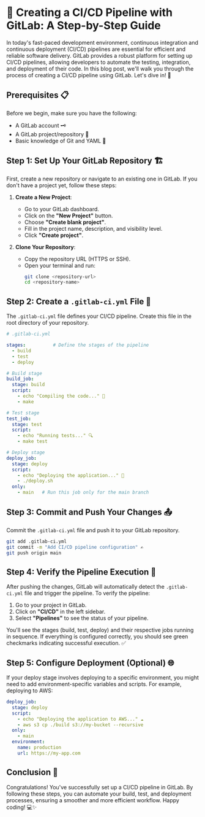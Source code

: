 # 🚀 Creating a CI/CD Pipeline with GitLab: A Step-by-Step Guide

In today's fast-paced development environment, continuous integration and continuous deployment (CI/CD) pipelines are essential for efficient and reliable software delivery. GitLab provides a robust platform for setting up CI/CD pipelines, allowing developers to automate the testing, integration, and deployment of their code. In this blog post, we'll walk you through the process of creating a CI/CD pipeline using GitLab. Let's dive in! 🌊

## Prerequisites 📋

Before we begin, make sure you have the following:

- A GitLab account 🗝️
- A GitLab project/repository 📁
- Basic knowledge of Git and YAML 📜

## Step 1: Set Up Your GitLab Repository 🏗️

First, create a new repository or navigate to an existing one in GitLab. If you don't have a project yet, follow these steps:

1. **Create a New Project**:
   - Go to your GitLab dashboard.
   - Click on the **"New Project"** button.
   - Choose **"Create blank project"**.
   - Fill in the project name, description, and visibility level.
   - Click **"Create project"**.

2. **Clone Your Repository**:
   - Copy the repository URL (HTTPS or SSH).
   - Open your terminal and run:
     ```bash
     git clone <repository-url>
     cd <repository-name>
     ```

## Step 2: Create a `.gitlab-ci.yml` File 📝

The `.gitlab-ci.yml` file defines your CI/CD pipeline. Create this file in the root directory of your repository.

```yaml
# .gitlab-ci.yml

stages:          # Define the stages of the pipeline
  - build
  - test
  - deploy

# Build stage
build_job:       
  stage: build
  script:
    - echo "Compiling the code..." 🔧
    - make

# Test stage
test_job:        
  stage: test
  script:
    - echo "Running tests..." 🔍
    - make test

# Deploy stage
deploy_job:      
  stage: deploy
  script:
    - echo "Deploying the application..." 🚀
    - ./deploy.sh
  only:
    - main   # Run this job only for the main branch
```

## Step 3: Commit and Push Your Changes 📤

Commit the `.gitlab-ci.yml` file and push it to your GitLab repository.

```bash
git add .gitlab-ci.yml
git commit -m "Add CI/CD pipeline configuration" ✍️
git push origin main
```

## Step 4: Verify the Pipeline Execution 🔄

After pushing the changes, GitLab will automatically detect the `.gitlab-ci.yml` file and trigger the pipeline. To verify the pipeline:

1. Go to your project in GitLab.
2. Click on **"CI/CD"** in the left sidebar.
3. Select **"Pipelines"** to see the status of your pipeline.

You'll see the stages (build, test, deploy) and their respective jobs running in sequence. If everything is configured correctly, you should see green checkmarks indicating successful execution. ✅

## Step 5: Configure Deployment (Optional) 🌐

If your deploy stage involves deploying to a specific environment, you might need to add environment-specific variables and scripts. For example, deploying to AWS:

```yaml
deploy_job:      
  stage: deploy
  script:
    - echo "Deploying the application to AWS..." ☁️
    - aws s3 cp ./build s3://my-bucket --recursive
  only:
    - main
  environment:
    name: production
    url: https://my-app.com
```

## Conclusion 🎉

Congratulations! You've successfully set up a CI/CD pipeline in GitLab. By following these steps, you can automate your build, test, and deployment processes, ensuring a smoother and more efficient workflow. Happy coding! 💻✨
